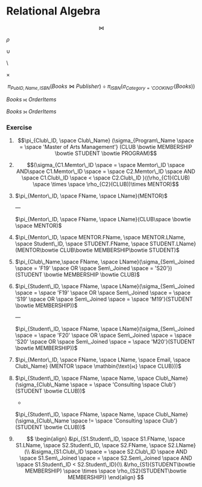 # Relational Algebra

$$\bowtie$$

$\rho$

$\cup$

$\setminus$

$\times$

$$\pi_{PubID, Name, ISBN} (Books \bowtie Publisher) \div \pi_{ISBN} (\sigma_{Category = 'COOKING'} (Books))$$

$Books \mathbin{\text{⟖}} OrderItems$

$Books \mathbin{\text{⟕}} OrderItems$

### Exercise

1. $$\pi_{Club\_ID, \space Club\_Name}  (\sigma_{Program\_Name \space = \space 'Master of Arts Management'} (CLUB \bowtie MEMBERSHIP  \bowtie STUDENT  \bowtie PROGRAM)$$

2. $$(\sigma_{C1.Memtor\_ID \space = \space Memtor\_ID \space AND\space C1.Memtor\_ID \space = \space C2.Memtor\_ID \space AND \space C1.Club\_ID \space <  \space C2.Club\_ID }((\rho_{C1}(CLUB) \space \times \space \rho_{C2}(CLUB))\times MENTOR)$$

3. $\pi_{Mentor\_ID, \space FName, \space LName}(MENTOR)$

   —

   $\pi_{Mentor\_ID, \space FName, \space LName}(CLUB\space \bowtie \space MENTOR)$

4. $\pi_{Mentor\_ID, \space MENTOR.FName, \space MENTOR.LName, \space Student\_ID, \space STUDENT.FName, \space STUDENT.LName}(MENTOR\bowtie CLUB\bowtie MEMBERSHIP\bowtie STUDENT)$

5. $\pi_{Club\_Name,\space FName, \space LName}(\sigma_{Sem\_Joined \space = 'F19' \space OR \space Sem\_Joined \space =  'S20'})(STUDENT \bowtie MEMBERSHIP \bowtie CLUB)$

6. $\pi_{Student\_ID, \space FName, \space LName}(\sigma_{Sem\_Joined \space = \space 'F19' \space OR \space Sem\_Joined \space = \space 'S19' \space OR \space Sem\_Joined \space = \space 'M19'}(STUDENT \bowtie MEMBERSHIP))$

   —

   $\pi_{Student\_ID, \space FName, \space LName}(\sigma_{Sem\_Joined \space = \space 'F20' \space OR \space Sem\_Joined \space = \space 'S20' \space OR \space Sem\_Joined \space = \space 'M20'}(STUDENT \bowtie MEMBERSHIP))$

7. $\pi_{Mentor\_ID, \space FName, \space LName, \space Email, \space Club\_Name} (MENTOR \space \mathbin{\text{⟖} \space CLUB}))$

8. $\pi_{Student\_ID, \space FName, \space Name, \space Club\_Name}(\sigma_{Club\_Name \space = \space 'Consulting \space Club'}(STUDENT \bowtie CLUB))$

   -

   $\pi_{Student\_ID, \space FName, \space Name, \space Club\_Name}(\sigma_{Club\_Name \space != \space 'Consulting \space Club'}(STUDENT \bowtie CLUB))$

9. $$
   \begin{align}
   &\pi_{S1.Student\_ID, \space S1.FName, \space S1.LName, \space S2.Student\_ID, \space S2.FName, \space S2.LName}(\\
   &\sigma_{S1.Club\_ID \space = \space S2.Club\_ID \space AND \space S1.Sem\_Joined \space = \space S2.Sem\_Joined \space AND \space S1.Student\_ID < S2.Student\_ID}(\\
   &\rho_{S1}(STUDENT\bowtie MEMBERSHIP) \space \times \space \rho_{S2}(STUDENT\bowtie MEMBERSHIP))
   \end{align}
   $$



